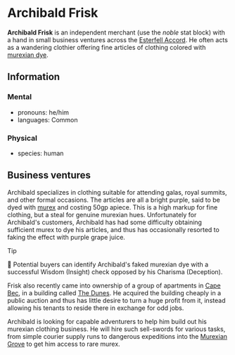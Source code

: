 # Archibald Frisk

**Archibald Frisk** is an independent merchant (use the _noble_ stat block) with a hand in small business ventures across the [Esterfell Accord](../esterfell-accord.md). He often acts as a wandering clothier offering fine articles of clothing colored with [murexian dye](../../../../ch-6-mote-treasures/murex/murexian-dye.md).

## Information

### Mental

- pronouns: he/him
- languages: Common

### Physical

- species: human

## Business ventures

Archibald specializes in clothing suitable for attending galas, royal summits, and other formal occasions. The articles are all a bright purple, said to be dyed with [murex](../../../../ch-6-mote-treasures/murex/murex.md) and costing 50gp apiece. This is a high markup for fine clothing, but a steal for genuine murexian hues. Unfortunately for Archibald's customers, Archibald has had some difficulty obtaining sufficient murex to dye his articles, and thus has occasionally resorted to faking the effect with purple grape juice.

> [!TIP]
> 🎲 Potential buyers can identify Archibald's faked murexian dye with a successful Wisdom (Insight) check opposed by his Charisma (Deception).

Frisk also recently came into ownership of a group of apartments in [Cape Bec](../cape-bec/cape-bec.md), in a building called [The Dunes](../cape-bec/the-dunes.md). He acquired the building cheaply in a public auction and thus has little desire to turn a huge profit from it, instead allowing his tenants to reside there in exchange for odd jobs.

Archibald is looking for capable adventurers to help him build out his murexian clothing business. He will hire such sell-swords for various tasks, from simple courier supply runs to dangerous expeditions into the [Murexian Grove](../../../../ch-1-welcome-to-mote/esterfell/lenya/murexian-grove.md) to get him access to rare murex.
